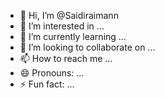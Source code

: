 - 👋 Hi, I’m @Saidiraimann
- 👀 I’m interested in ...
- 🌱 I’m currently learning ...
- 💞️ I’m looking to collaborate on ...
- 📫 How to reach me ...
- 😄 Pronouns: ...
- ⚡ Fun fact: ...

<!---
Saidiraimann/Saidiraimann is a ✨ special ✨ repository because its `README.md` (this file) appears on your GitHub profile.
You can click the Preview link to take a look at your changes.
--->
